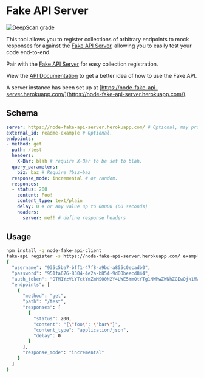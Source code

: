 # Fake API Server

[![DeepScan grade](https://deepscan.io/api/teams/2509/projects/5226/branches/40565/badge/grade.svg)](https://deepscan.io/dashboard#view=project&tid=2509&pid=5226&bid=40565)

This tool allows you to register collections of arbitrary endpoints to mock responses for against the [Fake API Server](https://github.com/jmather/node-fake-api-server), allowing you to easily test your code end-to-end.

Pair with the [Fake API Server](https://github.com/jmather/node-fake-api-server) for easy collection registration.

View the [API Documentation](https://documenter.getpostman.com/view/4858910/S1LpZrgg#intro) to get a better idea of how to use the Fake API.

A server instance has been set up at [https://node-fake-api-server.herokuapp.com/](https://node-fake-api-server.herokuapp.com/).

## Schema

```yaml
server: https://node-fake-api-server.herokuapp.com/ # Optional, may provide or override via CLI
external_id: readme-example # Optional.
endpoints:
- method: get
  path: /test
  headers:
    X-Bar: blah # require X-Bar to be set to blah.
  query_parameters:
    biz: baz # Require ?biz=baz
  response_mode: incremental # or random.
  responses:
  - status: 200
    content: Foo!
    content_type: text/plain
    delay: 0 # or any value up to 60000 (60 seconds)
    headers:
      server: me!! # define response headers
```
## Usage

```bash
npm install -g node-fake-api-client
fake-api register -s https://node-fake-api-server.herokuapp.com/ examples/sample.yaml
{
  "username": "935c5ba7-bff1-47f8-a9bd-a855c0ecadb0",
  "password": "951fa676-8304-4e2a-b854-9d00beecd844",
  "auth_token": "OTM1YzViYTctYmZmMS00N2Y4LWE5YmQtYTg1NWMwZWNhZGIwOjk1MWZhNjc2LTgzMDQtNGUyYS1iODU0LTlkMDBiZWVjZDg0NA==",
  "endpoints": [
    {
      "method": "get",
      "path": "/test",
      "responses": [
        {
          "status": 200,
          "content": "{\"foo\": \"bar\"}",
          "content_type": "application/json",
          "delay": 0
        }
      ],
      "response_mode": "incremental"
    }
  ]
}

```